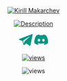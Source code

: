 

<div class="Box-body p-4">
<article class="markdown-body entry-content container-lg f5" itemprop="text"><p align="center" dir="auto">

<p align="center" dir="auto">
  <a href="https://github.com/IkRyaS">
    <img src="https://readme-typing-svg.demolab.com?font=Fira+Code&weight=500&size=32&pause=1000&color=009581&center=%D0%B8%D1%81%D1%82%D0%B8%D0%BD%D0%BD%D1%8B%D0%B9&vCenter=%D0%B8%D1%81%D1%82%D0%B8%D0%BD%D0%BD%D1%8B%D0%B9&repeat=%D0%9B%D0%9E%D0%96%D0%AC&random=%D0%9B%D0%9E%D0%96%D0%AC&width=435&lines=Kirill+Makarchev" alt="Kirill Makarchev" style="max-width: 100%;">
  </a>
</p>

<p align="center" dir="auto">
  <a href="https://git.io/typing-svg"><img src="https://readme-typing-svg.demolab.com?font=Fira+Code&weight=500&size=24&pause=1000&color=009581&center=true&vCenter=true&random=false&width=435&lines=4+years+of+active+study+of+programming;Always+strive+for+more+by+learning+something+new" alt="Description" />
  </a>
</p>

<p align="center" dir="auto">
  <a href="https://t.me/kirulloffix"><img width="32px" alt="Telegram" title="Telegram" src="assets/iconTelegram.png" style="max-width: 100%;"></a>
  <a href="https://discordapp.com/users/577110888595849216/"><img width="32px" alt="Discord" title="Discord" src="assets/iconDiscord.png" style="max-width: 100%;"></a>
</p>

<p align="center" dir="auto">
    <a href="https://github.com/IkRyaS/Simple-View-Counter">
    <img alt="views" title="GitHub profile views" src="https://komarev.com/ghpvc/?username=IkRyaS" data-canonical-src="https://komarev.com/ghpvc/?username=your-github-username&abbreviated=true" style="max-width: 100%;"></a>
</p>

<p align="center" dir="auto">
    <img alt="views" title="GitHub profile views" src="https://streak-stats.demolab.com?user=IkRyaS&theme=apprentice&border_radius=5&card_width=500" data-canonical-src="https://komarev.com/ghpvc/?username=your-github-username&abbreviated=true" style="max-width: 100%;">
</p>
</article>
</div>








<!--

colorText = 009581FF


DESCRIPTION:   
Universal python developer.
4 years of active study of programming.
Always strive for more by learning something new.

LINKS:
Как оформить профиль: https://techrocks.ru/2019/12/10/how-to-shape-github-profile/
DenverCoder1: https://github.com/DenverCoder1
Создание шильдиков: https://shields.io/
Оформляем README-файл профиля на GitHub: https://habr.com/ru/articles/649363/
Контейнер просмотров профиля: https://github.com/antonkomarev/github-profile-views-counter
Созданме текста: https://readme-typing-svg.demolab.com/demo/

Сведения об анонимных URL-адресах: https://docs.github.com/ru/authentication/keeping-your-account-and-data-secure/about-anonymized-urls

-->
